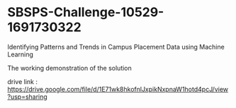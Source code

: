 # SBSPS-Challenge-10529-1691730322
Identifying Patterns and Trends in Campus Placement Data using Machine Learning


The working demonstration of the solution

drive link : https://drive.google.com/file/d/1E71wk8hkofnlJxpikNxpnaW1hotd4pcJ/view?usp=sharing
